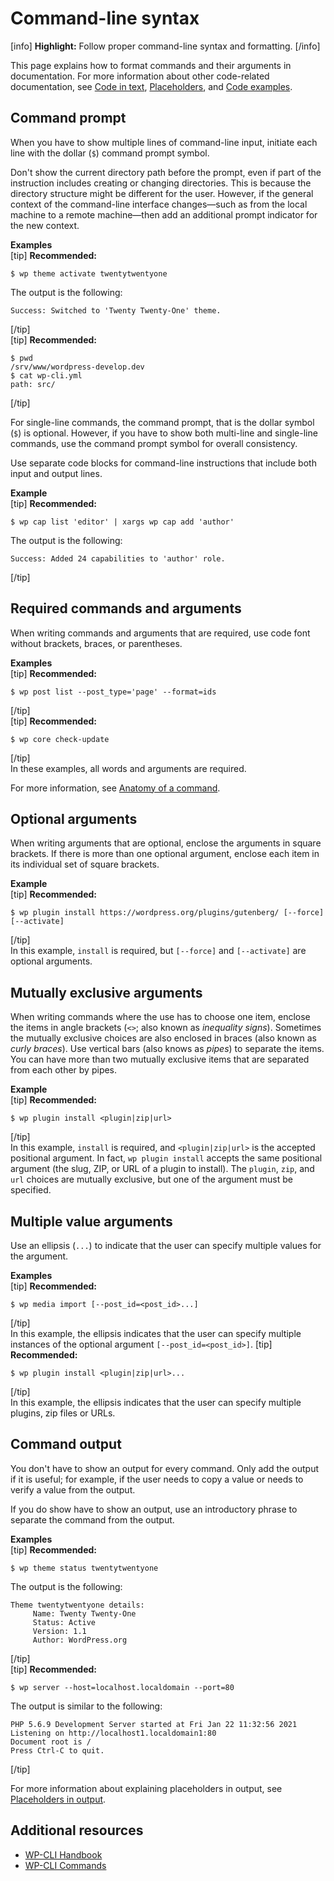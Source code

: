 # Command-line syntax

[info] **Highlight:** Follow proper command-line syntax and formatting. [/info]  

This page explains how to format commands and their arguments in documentation. For more information about other code-related documentation, see [Code in text](https://make.wordpress.org/docs/style-guide/developer-content/code-in-text/), [Placeholders](https://make.wordpress.org/docs/style-guide/developer-content/placeholders/), and [Code examples](https://make.wordpress.org/docs/style-guide/developer-content/code-examples/).

## Command prompt

When you have to show multiple lines of command-line input, initiate each line with the dollar (`$`) command prompt symbol.

Don't show the current directory path before the prompt, even if part of the instruction includes creating or changing directories. This is because the directory structure might be different for the user. However, if the general context of the command-line interface changes—such as from the local machine to a remote machine—then add an additional prompt indicator for the new context.

**Examples**  
[tip] **Recommended:**  
```shell
$ wp theme activate twentytwentyone
```  
The output is the following:  

```
Success: Switched to 'Twenty Twenty-One' theme.
```  
[/tip]  
[tip] **Recommended:**  
```shell
$ pwd
/srv/www/wordpress-develop.dev
$ cat wp-cli.yml
path: src/
```  
[/tip]  

For single-line commands, the command prompt, that is the dollar symbol (`$`) is optional. However, if you have to show both multi-line and single-line commands, use the command prompt symbol for overall consistency.

Use separate code blocks for command-line instructions that include both input and output lines.

**Example**  
[tip] **Recommended:**  
```shell
$ wp cap list 'editor' | xargs wp cap add 'author'
```  
The output is the following:  

```
Success: Added 24 capabilities to 'author' role.
```  
[/tip]  

## Required commands and arguments

When writing commands and arguments that are required, use code font without brackets, braces, or parentheses.

**Examples**  
[tip] **Recommended:**  
```shell
$ wp post list --post_type='page' --format=ids
```  
[/tip]  
[tip] **Recommended:**  
```shell
$ wp core check-update
```  
[/tip]  
In these examples, all words and arguments are required.  

For more information, see [Anatomy of a command](https://make.wordpress.org/cli/handbook/guides/commands-cookbook/#anatomy-of-a-command).

## Optional arguments

When writing arguments that are optional, enclose the arguments in square brackets. If there is more than one optional argument, enclose each item in its individual set of square brackets.

**Example**  
[tip] **Recommended:**  
```shell
$ wp plugin install https://wordpress.org/plugins/gutenberg/ [--force] [--activate]
```  
[/tip]  
In this example, `install` is required, but `[--force]` and `[--activate]` are optional arguments.

## Mutually exclusive arguments

When writing commands where the use has to choose one item, enclose the items in angle brackets (`<>`; also known as *inequality signs*). Sometimes the mutually exclusive choices are also enclosed in braces (also known as *curly braces*). Use vertical bars (also knows as *pipes*) to separate the items. You can have more than two mutually exclusive items that are separated from each other by pipes.

**Example**  
[tip] **Recommended:**  
```shell
$ wp plugin install <plugin|zip|url>
```  
[/tip]  
In this example, `install` is required, and `<plugin|zip|url>` is the accepted positional argument. In fact, `wp plugin install` accepts the same positional argument (the slug, ZIP, or URL of a plugin to install). The `plugin`, `zip`, and `url` choices are mutually exclusive, but one of the argument must be specified.

## Multiple value arguments

Use an ellipsis (`...`) to indicate that the user can specify multiple values for the argument.

**Examples**  
[tip] **Recommended:**  
```shell
$ wp media import [--post_id=<post_id>...]
```  
[/tip]  
In this example, the ellipsis indicates that the user can specify multiple instances of the optional argument `[--post_id=<post_id>]`.
[tip] **Recommended:**  
```shell
$ wp plugin install <plugin|zip|url>...
```  
[/tip]  
In this example, the ellipsis indicates that the user can specify multiple plugins, zip files or URLs.

## Command output

You don't have to show an output for every command. Only add the output if it is useful; for example, if the user needs to copy a value or needs to verify a value from the output.

If you do show have to show an output, use an introductory phrase to separate the command from the output.

**Examples**  
[tip] **Recommended:**  
```shell
$ wp theme status twentytwentyone
```  
The output is the following:

```
Theme twentytwentyone details:
     Name: Twenty Twenty-One
     Status: Active
     Version: 1.1
     Author: WordPress.org
```  
[/tip]  
[tip] **Recommended:**  
```shell
$ wp server --host=localhost.localdomain --port=80
```  
The output is similar to the following:

```
PHP 5.6.9 Development Server started at Fri Jan 22 11:32:56 2021
Listening on http://localhost1.localdomain1:80
Document root is /
Press Ctrl-C to quit.
```  
[/tip]  

For more information about explaining placeholders in output, see [Placeholders in output](https://make.wordpress.org/docs/style-guide/developer-content/placeholders/#placeholders-in-output).

## Additional resources

- [WP-CLI Handbook](https://make.wordpress.org/cli/handbook/)
- [WP-CLI Commands](https://developer.wordpress.org/cli/commands/)
